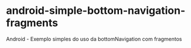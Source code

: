# android-simple-bottom-navigation-fragments
Android - Exemplo simples do uso da bottomNavigation com fragmentos
